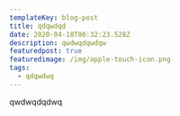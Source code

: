 ```yaml
---
templateKey: blog-post
title: qdqwdqd
date: 2020-04-18T00:32:23.528Z
description: qwdwqdqwdqw
featuredpost: true
featuredimage: /img/apple-touch-icon.png
tags:
  - qdqwdwq
---
```

qwdwqdqdwq
